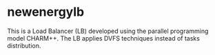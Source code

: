 # newenergylb
This is a Load Balancer (LB) developed using the parallel programming model CHARM++. The LB applies DVFS techniques instead of tasks distribution.
